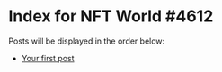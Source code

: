 # Index for NFT World #4612
Posts will be displayed in the order below:

- [Your first post](./001-first.md)

